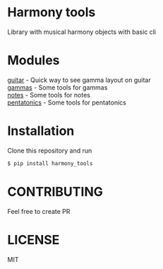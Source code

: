# Harmony tools
Library with musical harmony objects with basic cli

# Modules
[guitar](docs/guitar.md) - Quick way to see gamma layout on guitar  
[gammas](docs/gammas.md) - Some tools for gammas  
[notes](notes/gammas.md) - Some tools for notes  
[pentatonics](notes/pentatonics.md) - Some tools for pentatonics  


# Installation
Clone this repository and run
```sh
$ pip install harmony_tools
```

# CONTRIBUTING
Feel free to create PR

# LICENSE
MIT
